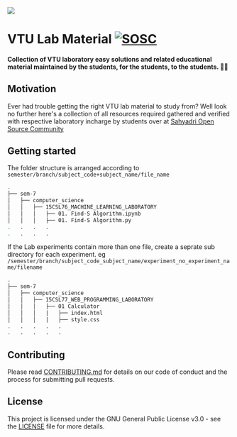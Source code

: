 ![](https://img.shields.io/badge/Managed%20by-Probot-blue.svg)
# VTU Lab Material [![SOSC](https://is.gd/visit_sosc_badge)](https://sosc.org.in)
#### Collection of VTU laboratory easy solutions and related educational material maintained **by the students, for the students, to the students**. 💪🏻 

## Motivation
Ever had trouble getting the right VTU lab material to study from? Well look no further here's a collection of all resources required gathered and verified with respective laboratory incharge by students over at [Sahyadri Open Source Community](https://sosc.org.in)

## Getting started
The folder structure is arranged according to `semester/branch/subject_code+subject_name/file_name`
```sh
.
├── sem-7
│   ├── computer_science
│   │   ├── 15CSL76_MACHINE_LEARNING_LABORATORY
│   │   │   ├── 01. Find-S Algorithm.ipynb
│   │   │   ├── 01. Find-S Algorithm.py
.   .   .   .
.   .   .   .
```
If the Lab experiments contain more than one file, create a seprate sub directory for each experiment. eg `/semester/branch/subject_code_subject_name/experiment_no_experiment_name/filename`
```sh
.
├── sem-7
│   ├── computer_science
│   │   ├── 15CSL77_WEB_PROGRAMMING_LABORATORY
│   │   │   ├── 01 Calculator
│   │   │   |   ├── index.html
│   │   │   |   ├── style.css
.   .   .   .   .
.   .   .   .   .
```

## Contributing
Please read [CONTRIBUTING.md](https://github.com/so-sc/VTU-Lab-Material/blob/master/CONTRIBUTING.md) for details on our code of conduct and the process for submitting pull requests.

## License
This project is licensed under the GNU General Public License v3.0 - see the [LICENSE](https://github.com/so-sc/VTU-Lab-Material/blob/master/LICENSE) file for more details.

